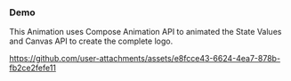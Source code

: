 ### Demo 
This Animation uses Compose Animation API to animated the State Values and Canvas API to create the complete logo.

https://github.com/user-attachments/assets/e8fcce43-6624-4ea7-878b-fb2ce2fefe11

